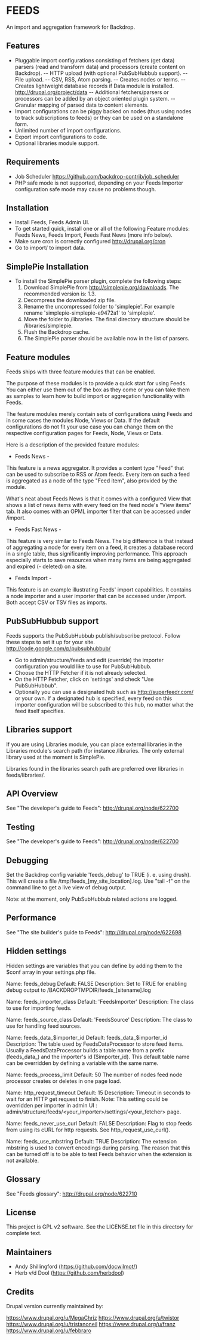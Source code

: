 FEEDS
=====

An import and aggregation framework for Backdrop.


Features
--------

- Pluggable import configurations consisting of fetchers (get data) parsers
  (read and transform data) and processors (create content on Backdrop).
-- HTTP upload (with optional PubSubHubbub support).
-- File upload.
-- CSV, RSS, Atom parsing.
-- Creates nodes or terms.
-- Creates lightweight database records if Data module is installed.
   http://drupal.org/project/data
-- Additional fetchers/parsers or processors can be added by an object oriented
   plugin system.
-- Granular mapping of parsed data to content elements.
- Import configurations can be piggy backed on nodes (thus using nodes to track
  subscriptions to feeds) or they can be used on a standalone form.
- Unlimited number of import configurations.
- Export import configurations to code.
- Optional libraries module support.

Requirements
------------

- Job Scheduler
  https://github.com/backdrop-contrib/job_scheduler
- PHP safe mode is not supported, depending on your Feeds Importer configuration
  safe mode may cause no problems though.

Installation
------------

- Install Feeds, Feeds Admin UI.
- To get started quick, install one or all of the following Feature modules:
  Feeds News, Feeds Import, Feeds Fast News (more info below).
- Make sure cron is correctly configured http://drupal.org/cron
- Go to import/ to import data.

SimplePie Installation
----------------------

- To install the SimplePie parser plugin, complete the following steps:
  1. Download SimplePie from http://simplepie.org/downloads. The recommended
     version is: 1.3.
  2. Decompress the downloaded zip file.
  3. Rename the uncompressed folder to 'simplepie'.
     For example rename 'simplepie-simplepie-e9472a1' to 'simplepie'.
  4. Move the folder to /libraries. The final directory structure
     should be /libraries/simplepie.
  5. Flush the Backdrop cache.
  6. The SimplePie parser should be available now in the list of parsers.

Feature modules
---------------

Feeds ships with three feature modules that can be enabled.

The purpose of these modules is to provide a quick start for using Feeds. You
can either use them out of the box as they come or you can take them as samples
to learn how to build import or aggregation functionality with Feeds.

The feature modules merely contain sets of configurations using Feeds and in
some cases the modules Node, Views or Data. If the default configurations do not
fit your use case you can change them on the respective configuration pages for
Feeds, Node, Views or Data.

Here is a description of the provided feature modules:

- Feeds News -

This feature is a news aggregator. It provides a content type "Feed" that can
be used to subscribe to RSS or Atom feeds. Every item on such a feed is
aggregated as a node of the type "Feed item", also provided by the module.

What's neat about Feeds News is that it comes with a configured View that shows
a list of news items with every feed on the feed node's "View items" tab. It
also comes with an OPML importer filter that can be accessed under /import.

- Feeds Fast News -

This feature is very similar to Feeds News. The big difference is that instead
of aggregating a node for every item on a feed, it creates a database record
in a single table, thus significantly improving performance. This approach
especially starts to save resources when many items are being aggregated and
expired (- deleted) on a site.

- Feeds Import -

This feature is an example illustrating Feeds' import capabilities. It contains
a node importer and a user importer that can be accessed under /import. Both
accept CSV or TSV files as imports.

PubSubHubbub support
--------------------

Feeds supports the PubSubHubbub publish/subscribe protocol. Follow these steps
to set it up for your site.
http://code.google.com/p/pubsubhubbub/

- Go to admin/structure/feeds and edit (override) the importer configuration you
  would like to use for PubSubHubbub.
- Choose the HTTP Fetcher if it is not already selected.
- On the HTTP Fetcher, click on 'settings' and check "Use PubSubHubbub".
- Optionally you can use a designated hub such as http://superfeedr.com/ or your
  own. If a designated hub is specified, every feed on this importer
  configuration will be subscribed to this hub, no matter what the feed itself
  specifies.

Libraries support
-----------------

If you are using Libraries module, you can place external libraries in the
Libraries module's search path (for instance /libraries. The only
external library used at the moment is SimplePie.

Libraries found in the libraries search path are preferred over libraries in
feeds/libraries/.


API Overview
------------

See "The developer's guide to Feeds":
http://drupal.org/node/622700

Testing
-------

See "The developer's guide to Feeds":
http://drupal.org/node/622700

Debugging
---------

Set the Backdrop config variable 'feeds_debug' to TRUE (i. e. using drush). This will
create a file /tmp/feeds_[my_site_location].log. Use "tail -f" on the command
line to get a live view of debug output.

Note: at the moment, only PubSubHubbub related actions are logged.

Performance
-----------

See "The site builder's guide to Feeds":
http://drupal.org/node/622698

Hidden settings
---------------

Hidden settings are variables that you can define by adding them to the $conf
array in your settings.php file.

Name:        feeds_debug
Default:     FALSE
Description: Set to TRUE for enabling debug output to
             /BACKDROPTMPDIR/feeds_[sitename].log

Name:        feeds_importer_class
Default:     'FeedsImporter'
Description: The class to use for importing feeds.

Name:        feeds_source_class
Default:     'FeedsSource'
Description: The class to use for handling feed sources.

Name:        feeds_data_$importer_id
Default:     feeds_data_$importer_id
Description: The table used by FeedsDataProcessor to store feed items. Usually a
             FeedsDataProcessor builds a table name from a prefix (feeds_data_)
             and the importer's id ($importer_id). This default table name can
             be overridden by defining a variable with the same name.

Name:        feeds_process_limit
Default:     50
             The number of nodes feed node processor creates or deletes in one
             page load.

Name:        http_request_timeout
Default:     15
Description: Timeout in seconds to wait for an HTTP get request to finish.
Note:        This setting could be overridden per importer in admin UI :
             admin/structure/feeds/<your_importer>/settings/<your_fetcher> page.

Name:        feeds_never_use_curl
Default:     FALSE
Description: Flag to stop feeds from using its cURL for http requests. See
             http_request_use_curl().

Name:        feeds_use_mbstring
Default:     TRUE
Description: The extension mbstring is used to convert encodings during parsing.
             The reason that this can be turned off is to be able to test Feeds
             behavior when the extension is not available.

Glossary
--------

See "Feeds glossary":
http://drupal.org/node/622710


License
-------

This project is GPL v2 software. See the LICENSE.txt file in this directory for
complete text.

Maintainers
-----------

- Andy Shillingford (https://github.com/docwilmot/)
- Herb v/d Dool (https://github.com/herbdool)

Credits
-------
Drupal version currently maintained by: 

https://www.drupal.org/u/MegaChriz
https://www.drupal.org/u/twistor
https://www.drupal.org/u/tristanoneil
https://www.drupal.org/u/franz
https://www.drupal.org/u/febbraro
